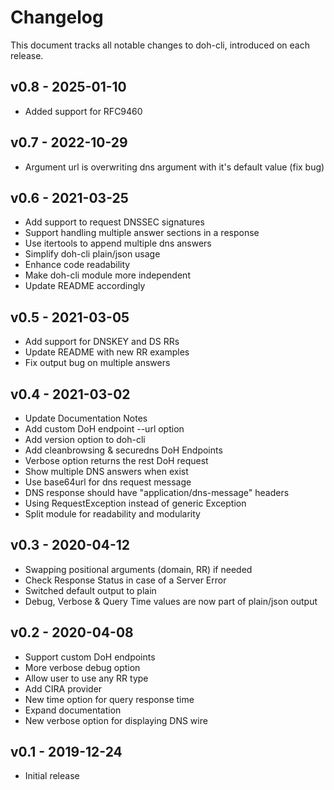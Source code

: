 # Changelog

This document tracks all notable changes to doh-cli, introduced on each release.

## v0.8 - 2025-01-10

- Added support for RFC9460

## v0.7 - 2022-10-29

- Argument url is overwriting dns argument with it's default value (fix bug)

## v0.6 - 2021-03-25

- Add support to request DNSSEC signatures
- Support handling multiple answer sections in a response
- Use itertools to append multiple dns answers
- Simplify doh-cli plain/json usage
- Enhance code readability
- Make doh-cli module more independent
- Update README accordingly

## v0.5 - 2021-03-05

- Add support for DNSKEY and DS RRs
- Update README with new RR examples
- Fix output bug on multiple answers

## v0.4 - 2021-03-02

- Update Documentation Notes
- Add custom DoH endpoint --url option
- Add version option to doh-cli
- Add cleanbrowsing & securedns DoH Endpoints
- Verbose option returns the rest DoH request
- Show multiple DNS answers when exist
- Use base64url for dns request message
- DNS response should have "application/dns-message" headers
- Using RequestException instead of generic Exception
- Split module for readability and modularity

## v0.3 - 2020-04-12

- Swapping positional arguments (domain, RR) if needed
- Check Response Status in case of a Server Error
- Switched default output to plain
- Debug, Verbose & Query Time values are now part of plain/json output

## v0.2 - 2020-04-08

- Support custom DoH endpoints
- More verbose debug option
- Allow user to use any RR type
- Add CIRA provider
- New time option for query response time
- Expand documentation
- New verbose option for displaying DNS wire

## v0.1 - 2019-12-24

- Initial release
